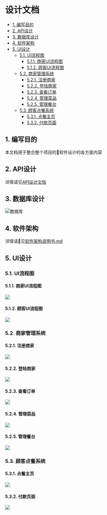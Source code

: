 # 设计文档

<!-- TOC depthFrom:2 -->

- [1. 编写目的](#1-编写目的)
- [2. API设计](#2-api设计)
- [3. 数据库设计](#3-数据库设计)
- [4. 软件架构](#4-软件架构)
- [5. UI设计](#5-ui设计)
    - [5.1. UI流程图](#51-ui流程图)
        - [5.1.1. 商家UI流程图](#511-商家ui流程图)
        - [5.1.2. 顾客UI流程图](#512-顾客ui流程图)
    - [5.2. 商家管理系统](#52-商家管理系统)
        - [5.2.1. 注册商家](#521-注册商家)
        - [5.2.2. 登陆商家](#522-登陆商家)
        - [5.2.3. 查看订单](#523-查看订单)
        - [5.2.4. 管理菜品](#524-管理菜品)
        - [5.2.5. 管理餐台](#525-管理餐台)
    - [5.3. 顾客点餐系统](#53-顾客点餐系统)
        - [5.3.1. 点餐主页](#531-点餐主页)
        - [5.3.2. 付款页面](#532-付款页面)

<!-- /TOC -->

## 1. 编写目的
本文档用于整合整个项目的软件设计的各方面内容

## 2. API设计
详情请见[API设计文档](API%20Design/总览.md)

## 3. 数据库设计
![数据库](Database%20Design/好吃易点系统数据库设计.png)

## 4. 软件架构
详情请见[软件架构说明书.md](Software%20Architecture%20Document/软件架构说明书.md)

## 5. UI设计
### 5.1. UI流程图
#### 5.1.1. 商家UI流程图
![](UI%20Flow/merchant%20UI%20flow.png)
#### 5.1.2. 顾客UI流程图
![](UI%20Flow/customer%20UI%20flow.png)
### 5.2. 商家管理系统
#### 5.2.1. 注册商家
![](UI%20Design/商家管理系统-Web2.0/商家管理系统_注册商家用例_UI设计.png)
#### 5.2.2. 登陆商家
![](UI%20Design/商家管理系统-Web2.0/商家管理系统_登陆商家用例_UI设计.png)
#### 5.2.3. 查看订单
![](UI%20Design/商家管理系统-Web2.0/商家管理系统_查看订单用例_UI设计.png)
#### 5.2.4. 管理菜品
![](UI%20Design/商家管理系统-Web2.0/商家管理系统_管理菜品用例_UI设计.png)
#### 5.2.5. 管理餐台
![](UI%20Design/商家管理系统-Web2.0/商家管理系统_管理餐台用例_UI设计.png)
### 5.3. 顾客点餐系统
#### 5.3.1. 点餐主页
![](UI%20Design/顾客点餐系统-微信小程序/实现页面截图/点餐主页.png)
#### 5.3.2. 付款页面
![](UI%20Design/顾客点餐系统-微信小程序/实现页面截图/付款页面.png)
